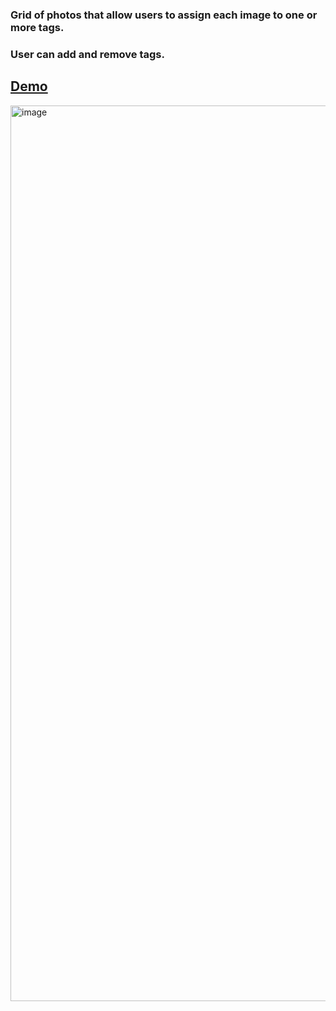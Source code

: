 
### Grid of photos that allow users to assign each image to one or more tags.
### User can add and remove tags.

## [Demo](https://yossyoss.github.io/photos-tagging)


<img width="1433" alt="image" src="https://user-images.githubusercontent.com/26233555/184966641-8768e4eb-8aa2-4c52-a7a8-8ee4c76ac147.png">
